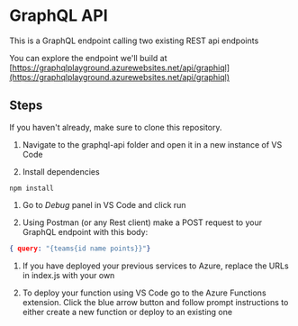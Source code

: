 # GraphQL API

This is a GraphQL endpoint calling two existing REST api endpoints

You can explore the endpoint we'll build at [https://graphqlplayground.azurewebsites.net/api/graphiql](https://graphqlplayground.azurewebsites.net/api/graphiql)

## Steps

If you haven't already, make sure to clone this repository.

1. Navigate to the graphql-api folder and open it in a new instance of VS Code

1. Install dependencies

```
npm install
```

1. Go to *Debug* panel in VS Code and click run

1. Using Postman (or any Rest client) make a POST request to your GraphQL endpoint with this body:

```json
{ query: "{teams{id name points}}"}
```

1. If you have deployed your previous services to Azure, replace the URLs in index.js with your own

1. To deploy your function using VS Code go to the Azure Functions extension. Click the blue arrow button and follow prompt instructions to either create a new function or deploy to an existing one